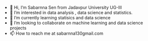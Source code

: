 - 👋 Hi, I’m Sabarnna Sen from Jadavpur University UG-III
- 👀 I’m interested in data analysis , data science and statistics.
- 🌱 I’m currently learning statisics and data science
- 💞️ I’m looking to collaborate on machine learning and data science projects
- 📫 How to reach me at sabarnna130gmail.com 

<!---
Sabarnna1/Sabarnna1 is a ✨ special ✨ repository because its `README.md` (this file) appears on your GitHub profile.
You can click the Preview link to take a look at your changes.
--->
